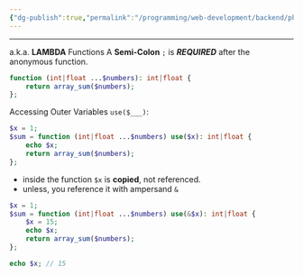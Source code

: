 ```yaml
---
{"dg-publish":true,"permalink":"/programming/web-development/backend/php/01-procedural/06-functions/06-anonymous-function/","tags":["programming","php","webdevelopment","backend"]}
---
```



--- 
a.k.a. __LAMBDA__ Functions
A __Semi-Colon__ `;` is ___REQUIRED___ after the anonymous function.
```php
function (int|float ...$numbers): int|float {
	return array_sum($numbers);
};
```

Accessing Outer Variables `use($___)`:
```php
$x = 1;
$sum = function (int|float ...$numbers) use($x): int|float {
	echo $x;
	return array_sum($numbers);
};
```
- inside the function `$x` is __copied__, not referenced.
- unless, you reference it with ampersand `&`
```php
$x = 1;
$sum = function (int|float ...$numbers) use(&$x): int|float {
	$x = 15;
	echo $x;
	return array_sum($numbers);
};

echo $x; // 15
```